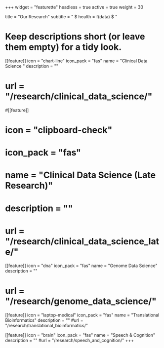 +++
widget = "featurette"
headless = true
active = true
weight = 30

title = "Our Research"
subtitle = " $ health = f(data) $ "


# Keep descriptions short (or leave them empty) for a tidy look.
[[feature]]
  icon = "chart-line"
  icon_pack = "fas"
  name = "Clinical Data Science "
  description = ""
  # url = "/research/clinical_data_science/"

#[[feature]]
#  icon = "clipboard-check"
#  icon_pack = "fas"
#  name = "Clinical Data Science (Late Research)"
#  description = ""
  # url = "/research/clinical_data_science_late/"

[[feature]]
  icon = "dna"
  icon_pack = "fas"
  name = "Genome Data Science"
  description = ""
  # url = "/research/genome_data_science/"

[[feature]]
  icon = "laptop-medical"
  icon_pack = "fas"
  name = "Translational Bioinformatics"
  description = ""
  #url = "/research/translational_bioinformatics/"

[[feature]]
  icon = "brain"
  icon_pack = "fas"
  name = "Speech & Cognition"
  description = ""
  #url = "/research/speech_and_cognition/"
+++
